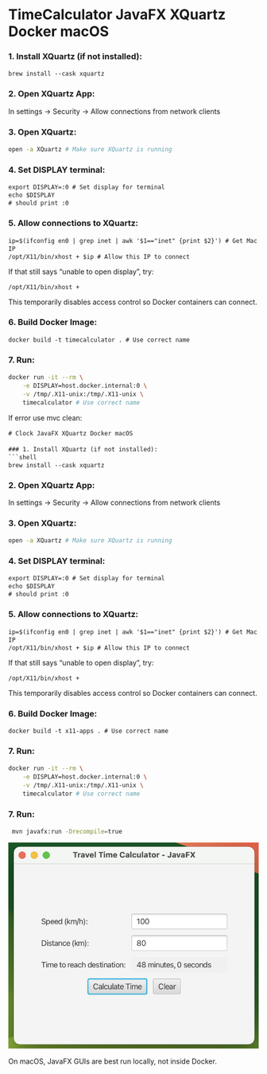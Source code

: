 # TimeCalculator JavaFX XQuartz Docker macOS

### 1. Install XQuartz (if not installed):
```shell
brew install --cask xquartz
```

### 2. Open XQuartz App:
In settings -> Security -> Allow connections from network clients

### 3. Open XQuartz:
```sh
open -a XQuartz # Make sure XQuartz is running
```

### 4. Set DISPLAY terminal:
```shell
export DISPLAY=:0 # Set display for terminal
echo $DISPLAY
# should print :0
```

### 5. Allow connections to XQuartz:
```shell
ip=$(ifconfig en0 | grep inet | awk '$1=="inet" {print $2}') # Get Mac IP
/opt/X11/bin/xhost + $ip # Allow this IP to connect
```

If that still says “unable to open display”, try:
```shell
/opt/X11/bin/xhost +
```
This temporarily disables access control so Docker containers can connect.

### 6. Build Docker Image:
```shell
docker build -t timecalculator . # Use correct name
```

### 7. Run:
```sh
docker run -it --rm \
    -e DISPLAY=host.docker.internal:0 \
    -v /tmp/.X11-unix:/tmp/.X11-unix \
    timecalculator # Use correct name
```

If error use mvc clean:
```shell
# Clock JavaFX XQuartz Docker macOS

### 1. Install XQuartz (if not installed):
```shell
brew install --cask xquartz
```

### 2. Open XQuartz App:
In settings -> Security -> Allow connections from network clients

### 3. Open XQuartz:
```sh
open -a XQuartz # Make sure XQuartz is running
```

### 4. Set DISPLAY terminal:
```shell
export DISPLAY=:0 # Set display for terminal
echo $DISPLAY
# should print :0
```

### 5. Allow connections to XQuartz:
```shell
ip=$(ifconfig en0 | grep inet | awk '$1=="inet" {print $2}') # Get Mac IP
/opt/X11/bin/xhost + $ip # Allow this IP to connect
```

If that still says “unable to open display”, try:
```shell
/opt/X11/bin/xhost +
```
This temporarily disables access control so Docker containers can connect.

### 6. Build Docker Image:
```shell
docker build -t x11-apps . # Use correct name
```

### 7. Run:
```sh
docker run -it --rm \
    -e DISPLAY=host.docker.internal:0 \
    -v /tmp/.X11-unix:/tmp/.X11-unix \
    timecalculator # Use correct name
```

### 7. Run:
```sh
 mvn javafx:run -Drecompile=true
```
![TimeCalculator.png](TimeCalculator.png)

On macOS, JavaFX GUIs are best run locally, not inside Docker.
